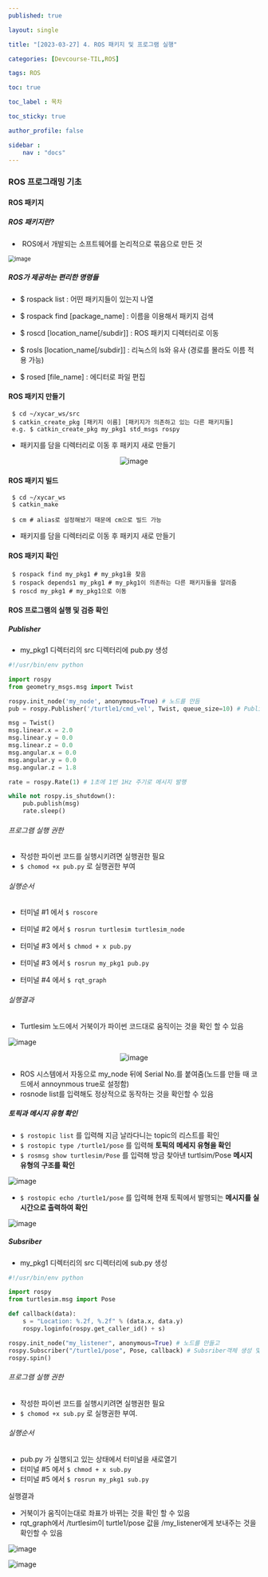 ```yaml
---
published: true

layout: single

title: "[2023-03-27] 4. ROS 패키지 및 프로그램 실행"

categories: [Devcourse-TIL,ROS]

tags: ROS

toc: true

toc_label : 목차

toc_sticky: true

author_profile: false

sidebar :
    nav : "docs"
---
```


### ROS 프로그래밍 기초



#### ROS 패키지

##### ROS 패키지란?

- ​	ROS에서 개발되는 소프트웨어를 논리적으로 묶음으로 만든 것 

<img src="https://user-images.githubusercontent.com/116723552/228123645-321a36f1-d793-4978-a98b-94c30e62f287.png" alt="image" style="zoom:80%;" />

##### ROS가 제공하는 편리한 명령들

- $ rospack list : 어떤 패키지들이 있는지 나열

- $ rospack find [package_name] : 이름을 이용해서 패키지 검색

- $ roscd [location_name[/subdir]]  : ROS 패키지 디렉터리로 이동

- $ rosls [location_name[/subdir]] : 리눅스의 ls와 유사 (경로를 몰라도 이름 적용 가능)

- $ rosed [file_name] : 에디터로 파일 편집

  

#### ROS 패키지 만들기

```
 $ cd ~/xycar_ws/src  
 $ catkin_create_pkg [패키지 이름] [패키지가 의존하고 있는 다른 패키지들]
 e.g. $ catkin_create_pkg my_pkg1 std_msgs rospy
```

- 패키지를 담을 디렉터리로 이동 후 패키지 새로 만들기

<p align = "center"><img src="https://user-images.githubusercontent.com/116723552/228125564-5937c016-8abe-4cf1-9abb-bed4a3c55a57.png" alt="image" /> </p>



#### ROS 패키지 빌드

```
 $ cd ~/xycar_ws
 $ catkin_make
 
 $ cm # alias로 설정해놨기 때문에 cm으로 빌드 가능
```

- 패키지를 담을 디렉터리로 이동 후 패키지 새로 만들기



#### ROS 패키지 확인

```
 $ rospack find my_pkg1 # my_pkg1을 찾음
 $ rospack depends1 my_pkg1 # my_pkg1이 의존하는 다른 패키지들을 알려줌
 $ roscd my_pkg1 # my_pkg1으로 이동
```



#### ROS 프로그램의 실행 및 검증 확인



##### Publisher

- my_pkg1 디렉터리의 src 디렉터리에 pub.py 생성

```python
#!/usr/bin/env python

import rospy
from geometry_msgs.msg import Twist

rospy.init_node('my_node', anonymous=True) # 노드를 만듬
pub = rospy.Publisher('/turtle1/cmd_vel', Twist, queue_size=10) # Publisher 객체 생성

msg = Twist()
msg.linear.x = 2.0
msg.linear.y = 0.0
msg.linear.z = 0.0
msg.angular.x = 0.0
msg.angular.y = 0.0
msg.angular.z = 1.8

rate = rospy.Rate(1) # 1초에 1번 1Hz 주기로 메시지 발행

while not rospy.is_shutdown():
    pub.publish(msg)
    rate.sleep()
```



###### 프로그램 실행 권한

- 작성한 파이썬 코드를 실행시키려면 실행권한 필요
- `$ chomod +x pub.py` 로 실행권한 부여



###### 실행순서

- 터미널 #1 에서 `$ roscore`

- 터미널 #2 에서 `$ rosrun turtlesim turtlesim_node`

- 터미널 #3 에서 `$ chmod + x pub.py`

- 터미널 #3 에서 `$ rosrun my_pkg1 pub.py`

- 터미널 #4 에서 `$ rqt_graph`

  

###### 실행결과

- Turtlesim 노드에서 거북이가 파이썬 코드대로 움직이는 것을 확인 할 수 있음

![image](https://user-images.githubusercontent.com/116723552/228326994-e2a09c70-476e-45b3-958d-0739c9b275e0.png)

<p align = "center"><img src="https://user-images.githubusercontent.com/116723552/228327257-7c411000-941d-4477-8d24-2788d85ed449.png" alt="image" /></p>

- ROS 시스템에서 자동으로 my_node 뒤에 Serial No.를 붙여줌(노드를 만들 때 코드에서 annoynmous true로 설정함)
- rosnode list를 입력해도 정상적으로 동작하는 것을 확인할 수 있음



##### 토픽과 메시지 유형 확인

- `$ rostopic list` 를 입력해 지금 날라다니는 topic의 리스트를 확인
- `$ rostopic type /turtle1/pose` 를 입력해 **토픽의 메세지 유형을 확인**
- `$ rosmsg show turtlesim/Pose` 를 입력해 방금 찾아낸 turtlsim/Pose **메시지 유형의 구조를 확인**

![image](https://user-images.githubusercontent.com/116723552/228344274-5eb5c84e-4e7f-43a4-9bec-e16c91e51d9e.png)



- `$ rostopic echo /turtle1/pose` 를 입력해 현재 토픽에서 발행되는 **메시지를 실시간으로 출력하여 확인**

![image](https://user-images.githubusercontent.com/116723552/228342439-93c8fb2f-8d8d-4744-a584-9ae5cb0629c7.png)



##### Subsriber

- my_pkg1 디렉터리의 src 디렉터리에 sub.py 생성

```python
#!/usr/bin/env python

import rospy
from turtlesim.msg import Pose

def callback(data):
    s = "Location: %.2f, %.2f" % (data.x, data.y)
    rospy.loginfo(rospy.get_caller_id() + s)

rospy.init_node("my_listener", anonymous=True) # 노드를 만들고
rospy.Subscriber("/turtle1/pose", Pose, callback) # Subsriber객체 생성 및 메시지 수신시 함수 호출
rospy.spin()
```



###### 프로그램 실행 권한

- 작성한 파이썬 코드를 실행시키려면 실행권한 필요
- `$ chomod +x sub.py` 로 실행권한 부여.



###### 실행순서

- pub.py 가 실행되고 있는 상태에서 터미널을 새로열기
- 터미널 #5 에서 `$ chmod + x sub.py`
- 터미널 #5 에서 `$ rosrun my_pkg1 sub.py`



실행결과

- 거북이가 움직이는대로 좌표가 바뀌는 것을 확인 할 수 있음
- rqt_graph에서 /turtlesim이 turtle1/pose 값을 /my_listener에게 보내주는 것을 확인할 수 있음

![image](https://user-images.githubusercontent.com/116723552/228347590-e1b04585-2215-4975-a605-74d732f756a2.png)

![image](https://user-images.githubusercontent.com/116723552/228347731-24fcfc77-6520-4216-8fde-6e4236899556.png)